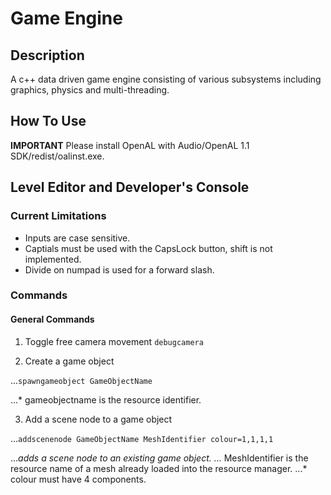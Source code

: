 # Game Engine

## Description
A c++ data driven game engine consisting of various subsystems including graphics, physics and multi-threading.

## How To Use
**IMPORTANT**
Please install OpenAL with Audio/OpenAL 1.1 SDK/redist/oalinst.exe.

## Level Editor and Developer's Console
### Current Limitations
* Inputs are case sensitive.
* Captials must be used with the CapsLock button, shift is not implemented.
* Divide on numpad is used for a forward slash.

### Commands
#### General Commands
1. Toggle free camera movement
`debugcamera`

2. Create a game object

...`spawngameobject GameObjectName`

...* gameobjectname is the resource identifier.

3. Add a scene node to a game object

...`addscenenode GameObjectName MeshIdentifier colour=1,1,1,1`

...*adds a scene node to an existing game object.
...* MeshIdentifier is the resource name of a mesh already loaded into the resource manager.
...* colour must have 4 components.
